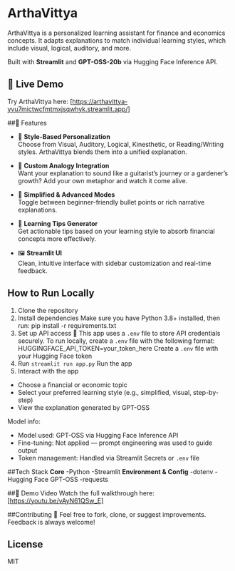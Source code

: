 # ArthaVittya

ArthaVittya is a personalized learning assistant for finance and economics concepts. It adapts explanations to match individual learning styles, which include visual, logical, auditory, and more.

Built with **Streamlit** and **GPT-OSS-20b** via Hugging Face Inference API.

## 🚀 Live Demo
Try ArthaVittya here: [https://arthavittya-yvu7mictwcfmtmxjsqwhyk.streamlit.app/]

##🚀 Features
- 🎯 **Style-Based Personalization**  
  Choose from Visual, Auditory, Logical, Kinesthetic, or Reading/Writing styles. ArthaVittya blends them into a unified explanation.
  
- 🎸 **Custom Analogy Integration**  
  Want your explanation to sound like a guitarist’s journey or a gardener’s growth? Add your own metaphor and watch it come alive.

- 📘 **Simplified & Advanced Modes**  
  Toggle between beginner-friendly bullet points or rich narrative explanations.

- 🧠 **Learning Tips Generator**  
  Get actionable tips based on your learning style to absorb financial concepts more effectively.

- 🖼️ **Streamlit UI**  
  Clean, intuitive interface with sidebar customization and real-time feedback.

## How to Run Locally
1. Clone the repository
2. Install dependencies
Make sure you have Python 3.8+ installed, then run:  pip install -r requirements.txt
3. Set up API access 🔐 
This app uses a `.env` file to store API credentials securely.
To run locally, create a `.env` file with the following format:
HUGGINGFACE_API_TOKEN=your_token_here
Create a `.env` file with your Hugging Face token  
4. Run `streamlit run app.py`
 Run the app 
5. Interact with the app
- Choose a financial or economic topic  
- Select your preferred learning style (e.g., simplified, visual, step-by-step)  
- View the explanation generated by GPT-OSS  

Model info:
- Model used: GPT-OSS via Hugging Face Inference API  
- Fine-tuning: Not applied — prompt engineering was used to guide output  
- Token management: Handled via Streamlit Secrets or `.env` file
  
##Tech Stack
**Core**
-Python
-Streamlit
**Environment & Config**
-dotenv
-Hugging Face GPT-OSS
-requests

##🎥 Demo Video
Watch the full walkthrough here: [https://youtu.be/vAyN61QSw_E]

##Contributing 🤝
Feel free to fork, clone, or suggest improvements. Feedback is always welcome!

## License
MIT
